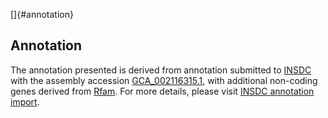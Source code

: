 []{#annotation}

Annotation
----------

The annotation presented is derived from annotation submitted to
[INSDC](http://www.insdc.org) with the assembly accession
[GCA\_002116315.1](http://www.ebi.ac.uk/ena/data/view/GCA_002116315.1),
with additional non-coding genes derived from
[Rfam](http://rfam.xfam.org/). For more details, please visit [INSDC
annotation
import](http://ensemblgenomes.org/info/data/insdc_annotation).
